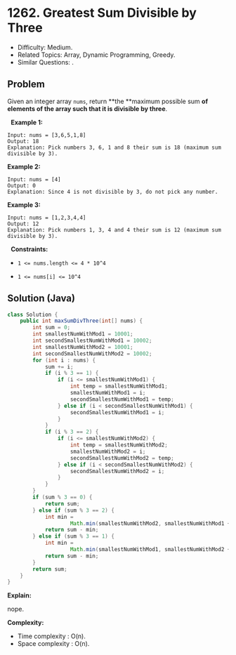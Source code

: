 # 1262. Greatest Sum Divisible by Three

- Difficulty: Medium.
- Related Topics: Array, Dynamic Programming, Greedy.
- Similar Questions: .

## Problem

Given an integer array ```nums```, return **the **maximum possible sum **of elements of the array such that it is divisible by three**.

 
**Example 1:**

```
Input: nums = [3,6,5,1,8]
Output: 18
Explanation: Pick numbers 3, 6, 1 and 8 their sum is 18 (maximum sum divisible by 3).
```

**Example 2:**

```
Input: nums = [4]
Output: 0
Explanation: Since 4 is not divisible by 3, do not pick any number.
```

**Example 3:**

```
Input: nums = [1,2,3,4,4]
Output: 12
Explanation: Pick numbers 1, 3, 4 and 4 their sum is 12 (maximum sum divisible by 3).
```

 
**Constraints:**


	
- ```1 <= nums.length <= 4 * 10^4```
	
- ```1 <= nums[i] <= 10^4```



## Solution (Java)

```java
class Solution {
    public int maxSumDivThree(int[] nums) {
        int sum = 0;
        int smallestNumWithMod1 = 10001;
        int secondSmallestNumWithMod1 = 10002;
        int smallestNumWithMod2 = 10001;
        int secondSmallestNumWithMod2 = 10002;
        for (int i : nums) {
            sum += i;
            if (i % 3 == 1) {
                if (i <= smallestNumWithMod1) {
                    int temp = smallestNumWithMod1;
                    smallestNumWithMod1 = i;
                    secondSmallestNumWithMod1 = temp;
                } else if (i < secondSmallestNumWithMod1) {
                    secondSmallestNumWithMod1 = i;
                }
            }
            if (i % 3 == 2) {
                if (i <= smallestNumWithMod2) {
                    int temp = smallestNumWithMod2;
                    smallestNumWithMod2 = i;
                    secondSmallestNumWithMod2 = temp;
                } else if (i < secondSmallestNumWithMod2) {
                    secondSmallestNumWithMod2 = i;
                }
            }
        }
        if (sum % 3 == 0) {
            return sum;
        } else if (sum % 3 == 2) {
            int min =
                    Math.min(smallestNumWithMod2, smallestNumWithMod1 + secondSmallestNumWithMod1);
            return sum - min;
        } else if (sum % 3 == 1) {
            int min =
                    Math.min(smallestNumWithMod1, smallestNumWithMod2 + secondSmallestNumWithMod2);
            return sum - min;
        }
        return sum;
    }
}
```

**Explain:**

nope.

**Complexity:**

* Time complexity : O(n).
* Space complexity : O(n).
